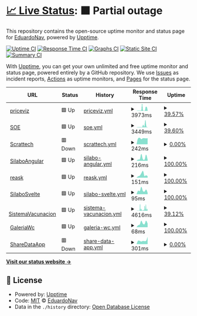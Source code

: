 # [📈 Live Status](https://edgus1.github.io/WebStatus): <!--live status--> **🟧 Partial outage**

This repository contains the open-source uptime monitor and status page for [EduardoNav](https://edgus1.github.io/WebStatus), powered by [Upptime](https://github.com/upptime/upptime).

[![Uptime CI](https://github.com/edgus1/WebStatus/workflows/Uptime%20CI/badge.svg)](https://github.com/edgus1/WebStatus/actions?query=workflow%3A%22Uptime+CI%22)
[![Response Time CI](https://github.com/edgus1/WebStatus/workflows/Response%20Time%20CI/badge.svg)](https://github.com/edgus1/WebStatus/actions?query=workflow%3A%22Response+Time+CI%22)
[![Graphs CI](https://github.com/edgus1/WebStatus/workflows/Graphs%20CI/badge.svg)](https://github.com/edgus1/WebStatus/actions?query=workflow%3A%22Graphs+CI%22)
[![Static Site CI](https://github.com/edgus1/WebStatus/workflows/Static%20Site%20CI/badge.svg)](https://github.com/edgus1/WebStatus/actions?query=workflow%3A%22Static+Site+CI%22)
[![Summary CI](https://github.com/edgus1/WebStatus/workflows/Summary%20CI/badge.svg)](https://github.com/edgus1/WebStatus/actions?query=workflow%3A%22Summary+CI%22)

With [Upptime](https://upptime.js.org), you can get your own unlimited and free uptime monitor and status page, powered entirely by a GitHub repository. We use [Issues](https://github.com/edgus1/WebStatus/issues) as incident reports, [Actions](https://github.com/edgus1/WebStatus/actions) as uptime monitors, and [Pages](https://edgus1.github.io/WebStatus) for the status page.

<!--start: status pages-->
<!-- This summary is generated by Upptime (https://github.com/upptime/upptime) -->
<!-- Do not edit this manually, your changes will be overwritten -->
<!-- prettier-ignore -->
| URL | Status | History | Response Time | Uptime |
| --- | ------ | ------- | ------------- | ------ |
| <img alt="" src="https://icons.duckduckgo.com/ip3/priceviz.onrender.com.ico" height="13"> [priceviz](https://priceviz.onrender.com) | 🟩 Up | [priceviz.yml](https://github.com/EDGUS1/WebStatus/commits/HEAD/history/priceviz.yml) | <details><summary><img alt="Response time graph" src="./graphs/priceviz/response-time-week.png" height="20"> 3973ms</summary><br><a href="https://edgus1.github.io/WebStatus/history/priceviz"><img alt="Response time 1244" src="https://img.shields.io/endpoint?url=https%3A%2F%2Fraw.githubusercontent.com%2FEDGUS1%2FWebStatus%2FHEAD%2Fapi%2Fpriceviz%2Fresponse-time.json"></a><br><a href="https://edgus1.github.io/WebStatus/history/priceviz"><img alt="24-hour response time 7337" src="https://img.shields.io/endpoint?url=https%3A%2F%2Fraw.githubusercontent.com%2FEDGUS1%2FWebStatus%2FHEAD%2Fapi%2Fpriceviz%2Fresponse-time-day.json"></a><br><a href="https://edgus1.github.io/WebStatus/history/priceviz"><img alt="7-day response time 3973" src="https://img.shields.io/endpoint?url=https%3A%2F%2Fraw.githubusercontent.com%2FEDGUS1%2FWebStatus%2FHEAD%2Fapi%2Fpriceviz%2Fresponse-time-week.json"></a><br><a href="https://edgus1.github.io/WebStatus/history/priceviz"><img alt="30-day response time 1639" src="https://img.shields.io/endpoint?url=https%3A%2F%2Fraw.githubusercontent.com%2FEDGUS1%2FWebStatus%2FHEAD%2Fapi%2Fpriceviz%2Fresponse-time-month.json"></a><br><a href="https://edgus1.github.io/WebStatus/history/priceviz"><img alt="1-year response time 1244" src="https://img.shields.io/endpoint?url=https%3A%2F%2Fraw.githubusercontent.com%2FEDGUS1%2FWebStatus%2FHEAD%2Fapi%2Fpriceviz%2Fresponse-time-year.json"></a></details> | <details><summary><a href="https://edgus1.github.io/WebStatus/history/priceviz">39.57%</a></summary><a href="https://edgus1.github.io/WebStatus/history/priceviz"><img alt="All-time uptime 35.02%" src="https://img.shields.io/endpoint?url=https%3A%2F%2Fraw.githubusercontent.com%2FEDGUS1%2FWebStatus%2FHEAD%2Fapi%2Fpriceviz%2Fuptime.json"></a><br><a href="https://edgus1.github.io/WebStatus/history/priceviz"><img alt="24-hour uptime 87.79%" src="https://img.shields.io/endpoint?url=https%3A%2F%2Fraw.githubusercontent.com%2FEDGUS1%2FWebStatus%2FHEAD%2Fapi%2Fpriceviz%2Fuptime-day.json"></a><br><a href="https://edgus1.github.io/WebStatus/history/priceviz"><img alt="7-day uptime 39.57%" src="https://img.shields.io/endpoint?url=https%3A%2F%2Fraw.githubusercontent.com%2FEDGUS1%2FWebStatus%2FHEAD%2Fapi%2Fpriceviz%2Fuptime-week.json"></a><br><a href="https://edgus1.github.io/WebStatus/history/priceviz"><img alt="30-day uptime 49.40%" src="https://img.shields.io/endpoint?url=https%3A%2F%2Fraw.githubusercontent.com%2FEDGUS1%2FWebStatus%2FHEAD%2Fapi%2Fpriceviz%2Fuptime-month.json"></a><br><a href="https://edgus1.github.io/WebStatus/history/priceviz"><img alt="1-year uptime 35.02%" src="https://img.shields.io/endpoint?url=https%3A%2F%2Fraw.githubusercontent.com%2FEDGUS1%2FWebStatus%2FHEAD%2Fapi%2Fpriceviz%2Fuptime-year.json"></a></details>
| <img alt="" src="https://icons.duckduckgo.com/ip3/soe-iw6w.onrender.com.ico" height="13"> [SOE](https://soe-iw6w.onrender.com/) | 🟩 Up | [soe.yml](https://github.com/EDGUS1/WebStatus/commits/HEAD/history/soe.yml) | <details><summary><img alt="Response time graph" src="./graphs/soe/response-time-week.png" height="20"> 3449ms</summary><br><a href="https://edgus1.github.io/WebStatus/history/soe"><img alt="Response time 1540" src="https://img.shields.io/endpoint?url=https%3A%2F%2Fraw.githubusercontent.com%2FEDGUS1%2FWebStatus%2FHEAD%2Fapi%2Fsoe%2Fresponse-time.json"></a><br><a href="https://edgus1.github.io/WebStatus/history/soe"><img alt="24-hour response time 6514" src="https://img.shields.io/endpoint?url=https%3A%2F%2Fraw.githubusercontent.com%2FEDGUS1%2FWebStatus%2FHEAD%2Fapi%2Fsoe%2Fresponse-time-day.json"></a><br><a href="https://edgus1.github.io/WebStatus/history/soe"><img alt="7-day response time 3449" src="https://img.shields.io/endpoint?url=https%3A%2F%2Fraw.githubusercontent.com%2FEDGUS1%2FWebStatus%2FHEAD%2Fapi%2Fsoe%2Fresponse-time-week.json"></a><br><a href="https://edgus1.github.io/WebStatus/history/soe"><img alt="30-day response time 1537" src="https://img.shields.io/endpoint?url=https%3A%2F%2Fraw.githubusercontent.com%2FEDGUS1%2FWebStatus%2FHEAD%2Fapi%2Fsoe%2Fresponse-time-month.json"></a><br><a href="https://edgus1.github.io/WebStatus/history/soe"><img alt="1-year response time 1540" src="https://img.shields.io/endpoint?url=https%3A%2F%2Fraw.githubusercontent.com%2FEDGUS1%2FWebStatus%2FHEAD%2Fapi%2Fsoe%2Fresponse-time-year.json"></a></details> | <details><summary><a href="https://edgus1.github.io/WebStatus/history/soe">39.60%</a></summary><a href="https://edgus1.github.io/WebStatus/history/soe"><img alt="All-time uptime 69.22%" src="https://img.shields.io/endpoint?url=https%3A%2F%2Fraw.githubusercontent.com%2FEDGUS1%2FWebStatus%2FHEAD%2Fapi%2Fsoe%2Fuptime.json"></a><br><a href="https://edgus1.github.io/WebStatus/history/soe"><img alt="24-hour uptime 90.75%" src="https://img.shields.io/endpoint?url=https%3A%2F%2Fraw.githubusercontent.com%2FEDGUS1%2FWebStatus%2FHEAD%2Fapi%2Fsoe%2Fuptime-day.json"></a><br><a href="https://edgus1.github.io/WebStatus/history/soe"><img alt="7-day uptime 39.60%" src="https://img.shields.io/endpoint?url=https%3A%2F%2Fraw.githubusercontent.com%2FEDGUS1%2FWebStatus%2FHEAD%2Fapi%2Fsoe%2Fuptime-week.json"></a><br><a href="https://edgus1.github.io/WebStatus/history/soe"><img alt="30-day uptime 49.32%" src="https://img.shields.io/endpoint?url=https%3A%2F%2Fraw.githubusercontent.com%2FEDGUS1%2FWebStatus%2FHEAD%2Fapi%2Fsoe%2Fuptime-month.json"></a><br><a href="https://edgus1.github.io/WebStatus/history/soe"><img alt="1-year uptime 69.22%" src="https://img.shields.io/endpoint?url=https%3A%2F%2Fraw.githubusercontent.com%2FEDGUS1%2FWebStatus%2FHEAD%2Fapi%2Fsoe%2Fuptime-year.json"></a></details>
| <img alt="" src="https://icons.duckduckgo.com/ip3/twitterscrapper-production.up.railway.app.ico" height="13"> [Scrattech](https://twitterscrapper-production.up.railway.app/) | 🟥 Down | [scrattech.yml](https://github.com/EDGUS1/WebStatus/commits/HEAD/history/scrattech.yml) | <details><summary><img alt="Response time graph" src="./graphs/scrattech/response-time-week.png" height="20"> 242ms</summary><br><a href="https://edgus1.github.io/WebStatus/history/scrattech"><img alt="Response time 276" src="https://img.shields.io/endpoint?url=https%3A%2F%2Fraw.githubusercontent.com%2FEDGUS1%2FWebStatus%2FHEAD%2Fapi%2Fscrattech%2Fresponse-time.json"></a><br><a href="https://edgus1.github.io/WebStatus/history/scrattech"><img alt="24-hour response time 265" src="https://img.shields.io/endpoint?url=https%3A%2F%2Fraw.githubusercontent.com%2FEDGUS1%2FWebStatus%2FHEAD%2Fapi%2Fscrattech%2Fresponse-time-day.json"></a><br><a href="https://edgus1.github.io/WebStatus/history/scrattech"><img alt="7-day response time 242" src="https://img.shields.io/endpoint?url=https%3A%2F%2Fraw.githubusercontent.com%2FEDGUS1%2FWebStatus%2FHEAD%2Fapi%2Fscrattech%2Fresponse-time-week.json"></a><br><a href="https://edgus1.github.io/WebStatus/history/scrattech"><img alt="30-day response time 232" src="https://img.shields.io/endpoint?url=https%3A%2F%2Fraw.githubusercontent.com%2FEDGUS1%2FWebStatus%2FHEAD%2Fapi%2Fscrattech%2Fresponse-time-month.json"></a><br><a href="https://edgus1.github.io/WebStatus/history/scrattech"><img alt="1-year response time 276" src="https://img.shields.io/endpoint?url=https%3A%2F%2Fraw.githubusercontent.com%2FEDGUS1%2FWebStatus%2FHEAD%2Fapi%2Fscrattech%2Fresponse-time-year.json"></a></details> | <details><summary><a href="https://edgus1.github.io/WebStatus/history/scrattech">0.00%</a></summary><a href="https://edgus1.github.io/WebStatus/history/scrattech"><img alt="All-time uptime 68.59%" src="https://img.shields.io/endpoint?url=https%3A%2F%2Fraw.githubusercontent.com%2FEDGUS1%2FWebStatus%2FHEAD%2Fapi%2Fscrattech%2Fuptime.json"></a><br><a href="https://edgus1.github.io/WebStatus/history/scrattech"><img alt="24-hour uptime 0.00%" src="https://img.shields.io/endpoint?url=https%3A%2F%2Fraw.githubusercontent.com%2FEDGUS1%2FWebStatus%2FHEAD%2Fapi%2Fscrattech%2Fuptime-day.json"></a><br><a href="https://edgus1.github.io/WebStatus/history/scrattech"><img alt="7-day uptime 0.00%" src="https://img.shields.io/endpoint?url=https%3A%2F%2Fraw.githubusercontent.com%2FEDGUS1%2FWebStatus%2FHEAD%2Fapi%2Fscrattech%2Fuptime-week.json"></a><br><a href="https://edgus1.github.io/WebStatus/history/scrattech"><img alt="30-day uptime 56.72%" src="https://img.shields.io/endpoint?url=https%3A%2F%2Fraw.githubusercontent.com%2FEDGUS1%2FWebStatus%2FHEAD%2Fapi%2Fscrattech%2Fuptime-month.json"></a><br><a href="https://edgus1.github.io/WebStatus/history/scrattech"><img alt="1-year uptime 68.59%" src="https://img.shields.io/endpoint?url=https%3A%2F%2Fraw.githubusercontent.com%2FEDGUS1%2FWebStatus%2FHEAD%2Fapi%2Fscrattech%2Fuptime-year.json"></a></details>
| <img alt="" src="https://icons.duckduckgo.com/ip3/silaboangular.netlify.app.ico" height="13"> [SilaboAngular](https://silaboangular.netlify.app) | 🟩 Up | [silabo-angular.yml](https://github.com/EDGUS1/WebStatus/commits/HEAD/history/silabo-angular.yml) | <details><summary><img alt="Response time graph" src="./graphs/silabo-angular/response-time-week.png" height="20"> 216ms</summary><br><a href="https://edgus1.github.io/WebStatus/history/silabo-angular"><img alt="Response time 185" src="https://img.shields.io/endpoint?url=https%3A%2F%2Fraw.githubusercontent.com%2FEDGUS1%2FWebStatus%2FHEAD%2Fapi%2Fsilabo-angular%2Fresponse-time.json"></a><br><a href="https://edgus1.github.io/WebStatus/history/silabo-angular"><img alt="24-hour response time 78" src="https://img.shields.io/endpoint?url=https%3A%2F%2Fraw.githubusercontent.com%2FEDGUS1%2FWebStatus%2FHEAD%2Fapi%2Fsilabo-angular%2Fresponse-time-day.json"></a><br><a href="https://edgus1.github.io/WebStatus/history/silabo-angular"><img alt="7-day response time 216" src="https://img.shields.io/endpoint?url=https%3A%2F%2Fraw.githubusercontent.com%2FEDGUS1%2FWebStatus%2FHEAD%2Fapi%2Fsilabo-angular%2Fresponse-time-week.json"></a><br><a href="https://edgus1.github.io/WebStatus/history/silabo-angular"><img alt="30-day response time 148" src="https://img.shields.io/endpoint?url=https%3A%2F%2Fraw.githubusercontent.com%2FEDGUS1%2FWebStatus%2FHEAD%2Fapi%2Fsilabo-angular%2Fresponse-time-month.json"></a><br><a href="https://edgus1.github.io/WebStatus/history/silabo-angular"><img alt="1-year response time 185" src="https://img.shields.io/endpoint?url=https%3A%2F%2Fraw.githubusercontent.com%2FEDGUS1%2FWebStatus%2FHEAD%2Fapi%2Fsilabo-angular%2Fresponse-time-year.json"></a></details> | <details><summary><a href="https://edgus1.github.io/WebStatus/history/silabo-angular">100.00%</a></summary><a href="https://edgus1.github.io/WebStatus/history/silabo-angular"><img alt="All-time uptime 100.00%" src="https://img.shields.io/endpoint?url=https%3A%2F%2Fraw.githubusercontent.com%2FEDGUS1%2FWebStatus%2FHEAD%2Fapi%2Fsilabo-angular%2Fuptime.json"></a><br><a href="https://edgus1.github.io/WebStatus/history/silabo-angular"><img alt="24-hour uptime 100.00%" src="https://img.shields.io/endpoint?url=https%3A%2F%2Fraw.githubusercontent.com%2FEDGUS1%2FWebStatus%2FHEAD%2Fapi%2Fsilabo-angular%2Fuptime-day.json"></a><br><a href="https://edgus1.github.io/WebStatus/history/silabo-angular"><img alt="7-day uptime 100.00%" src="https://img.shields.io/endpoint?url=https%3A%2F%2Fraw.githubusercontent.com%2FEDGUS1%2FWebStatus%2FHEAD%2Fapi%2Fsilabo-angular%2Fuptime-week.json"></a><br><a href="https://edgus1.github.io/WebStatus/history/silabo-angular"><img alt="30-day uptime 100.00%" src="https://img.shields.io/endpoint?url=https%3A%2F%2Fraw.githubusercontent.com%2FEDGUS1%2FWebStatus%2FHEAD%2Fapi%2Fsilabo-angular%2Fuptime-month.json"></a><br><a href="https://edgus1.github.io/WebStatus/history/silabo-angular"><img alt="1-year uptime 100.00%" src="https://img.shields.io/endpoint?url=https%3A%2F%2Fraw.githubusercontent.com%2FEDGUS1%2FWebStatus%2FHEAD%2Fapi%2Fsilabo-angular%2Fuptime-year.json"></a></details>
| <img alt="" src="https://icons.duckduckgo.com/ip3/reask.netlify.app.ico" height="13"> [reask](https://reask.netlify.app) | 🟩 Up | [reask.yml](https://github.com/EDGUS1/WebStatus/commits/HEAD/history/reask.yml) | <details><summary><img alt="Response time graph" src="./graphs/reask/response-time-week.png" height="20"> 151ms</summary><br><a href="https://edgus1.github.io/WebStatus/history/reask"><img alt="Response time 144" src="https://img.shields.io/endpoint?url=https%3A%2F%2Fraw.githubusercontent.com%2FEDGUS1%2FWebStatus%2FHEAD%2Fapi%2Freask%2Fresponse-time.json"></a><br><a href="https://edgus1.github.io/WebStatus/history/reask"><img alt="24-hour response time 76" src="https://img.shields.io/endpoint?url=https%3A%2F%2Fraw.githubusercontent.com%2FEDGUS1%2FWebStatus%2FHEAD%2Fapi%2Freask%2Fresponse-time-day.json"></a><br><a href="https://edgus1.github.io/WebStatus/history/reask"><img alt="7-day response time 151" src="https://img.shields.io/endpoint?url=https%3A%2F%2Fraw.githubusercontent.com%2FEDGUS1%2FWebStatus%2FHEAD%2Fapi%2Freask%2Fresponse-time-week.json"></a><br><a href="https://edgus1.github.io/WebStatus/history/reask"><img alt="30-day response time 134" src="https://img.shields.io/endpoint?url=https%3A%2F%2Fraw.githubusercontent.com%2FEDGUS1%2FWebStatus%2FHEAD%2Fapi%2Freask%2Fresponse-time-month.json"></a><br><a href="https://edgus1.github.io/WebStatus/history/reask"><img alt="1-year response time 144" src="https://img.shields.io/endpoint?url=https%3A%2F%2Fraw.githubusercontent.com%2FEDGUS1%2FWebStatus%2FHEAD%2Fapi%2Freask%2Fresponse-time-year.json"></a></details> | <details><summary><a href="https://edgus1.github.io/WebStatus/history/reask">100.00%</a></summary><a href="https://edgus1.github.io/WebStatus/history/reask"><img alt="All-time uptime 100.00%" src="https://img.shields.io/endpoint?url=https%3A%2F%2Fraw.githubusercontent.com%2FEDGUS1%2FWebStatus%2FHEAD%2Fapi%2Freask%2Fuptime.json"></a><br><a href="https://edgus1.github.io/WebStatus/history/reask"><img alt="24-hour uptime 100.00%" src="https://img.shields.io/endpoint?url=https%3A%2F%2Fraw.githubusercontent.com%2FEDGUS1%2FWebStatus%2FHEAD%2Fapi%2Freask%2Fuptime-day.json"></a><br><a href="https://edgus1.github.io/WebStatus/history/reask"><img alt="7-day uptime 100.00%" src="https://img.shields.io/endpoint?url=https%3A%2F%2Fraw.githubusercontent.com%2FEDGUS1%2FWebStatus%2FHEAD%2Fapi%2Freask%2Fuptime-week.json"></a><br><a href="https://edgus1.github.io/WebStatus/history/reask"><img alt="30-day uptime 100.00%" src="https://img.shields.io/endpoint?url=https%3A%2F%2Fraw.githubusercontent.com%2FEDGUS1%2FWebStatus%2FHEAD%2Fapi%2Freask%2Fuptime-month.json"></a><br><a href="https://edgus1.github.io/WebStatus/history/reask"><img alt="1-year uptime 100.00%" src="https://img.shields.io/endpoint?url=https%3A%2F%2Fraw.githubusercontent.com%2FEDGUS1%2FWebStatus%2FHEAD%2Fapi%2Freask%2Fuptime-year.json"></a></details>
| <img alt="" src="https://icons.duckduckgo.com/ip3/silabosvelte.netlify.app.ico" height="13"> [SilaboSvelte](https://silabosvelte.netlify.app) | 🟩 Up | [silabo-svelte.yml](https://github.com/EDGUS1/WebStatus/commits/HEAD/history/silabo-svelte.yml) | <details><summary><img alt="Response time graph" src="./graphs/silabo-svelte/response-time-week.png" height="20"> 95ms</summary><br><a href="https://edgus1.github.io/WebStatus/history/silabo-svelte"><img alt="Response time 158" src="https://img.shields.io/endpoint?url=https%3A%2F%2Fraw.githubusercontent.com%2FEDGUS1%2FWebStatus%2FHEAD%2Fapi%2Fsilabo-svelte%2Fresponse-time.json"></a><br><a href="https://edgus1.github.io/WebStatus/history/silabo-svelte"><img alt="24-hour response time 74" src="https://img.shields.io/endpoint?url=https%3A%2F%2Fraw.githubusercontent.com%2FEDGUS1%2FWebStatus%2FHEAD%2Fapi%2Fsilabo-svelte%2Fresponse-time-day.json"></a><br><a href="https://edgus1.github.io/WebStatus/history/silabo-svelte"><img alt="7-day response time 95" src="https://img.shields.io/endpoint?url=https%3A%2F%2Fraw.githubusercontent.com%2FEDGUS1%2FWebStatus%2FHEAD%2Fapi%2Fsilabo-svelte%2Fresponse-time-week.json"></a><br><a href="https://edgus1.github.io/WebStatus/history/silabo-svelte"><img alt="30-day response time 127" src="https://img.shields.io/endpoint?url=https%3A%2F%2Fraw.githubusercontent.com%2FEDGUS1%2FWebStatus%2FHEAD%2Fapi%2Fsilabo-svelte%2Fresponse-time-month.json"></a><br><a href="https://edgus1.github.io/WebStatus/history/silabo-svelte"><img alt="1-year response time 158" src="https://img.shields.io/endpoint?url=https%3A%2F%2Fraw.githubusercontent.com%2FEDGUS1%2FWebStatus%2FHEAD%2Fapi%2Fsilabo-svelte%2Fresponse-time-year.json"></a></details> | <details><summary><a href="https://edgus1.github.io/WebStatus/history/silabo-svelte">100.00%</a></summary><a href="https://edgus1.github.io/WebStatus/history/silabo-svelte"><img alt="All-time uptime 100.00%" src="https://img.shields.io/endpoint?url=https%3A%2F%2Fraw.githubusercontent.com%2FEDGUS1%2FWebStatus%2FHEAD%2Fapi%2Fsilabo-svelte%2Fuptime.json"></a><br><a href="https://edgus1.github.io/WebStatus/history/silabo-svelte"><img alt="24-hour uptime 100.00%" src="https://img.shields.io/endpoint?url=https%3A%2F%2Fraw.githubusercontent.com%2FEDGUS1%2FWebStatus%2FHEAD%2Fapi%2Fsilabo-svelte%2Fuptime-day.json"></a><br><a href="https://edgus1.github.io/WebStatus/history/silabo-svelte"><img alt="7-day uptime 100.00%" src="https://img.shields.io/endpoint?url=https%3A%2F%2Fraw.githubusercontent.com%2FEDGUS1%2FWebStatus%2FHEAD%2Fapi%2Fsilabo-svelte%2Fuptime-week.json"></a><br><a href="https://edgus1.github.io/WebStatus/history/silabo-svelte"><img alt="30-day uptime 100.00%" src="https://img.shields.io/endpoint?url=https%3A%2F%2Fraw.githubusercontent.com%2FEDGUS1%2FWebStatus%2FHEAD%2Fapi%2Fsilabo-svelte%2Fuptime-month.json"></a><br><a href="https://edgus1.github.io/WebStatus/history/silabo-svelte"><img alt="1-year uptime 100.00%" src="https://img.shields.io/endpoint?url=https%3A%2F%2Fraw.githubusercontent.com%2FEDGUS1%2FWebStatus%2FHEAD%2Fapi%2Fsilabo-svelte%2Fuptime-year.json"></a></details>
| <img alt="" src="https://icons.duckduckgo.com/ip3/sistema-vacunacion.onrender.com.ico" height="13"> [SistemaVacunacion](https://sistema-vacunacion.onrender.com/) | 🟩 Up | [sistema-vacunacion.yml](https://github.com/EDGUS1/WebStatus/commits/HEAD/history/sistema-vacunacion.yml) | <details><summary><img alt="Response time graph" src="./graphs/sistema-vacunacion/response-time-week.png" height="20"> 4616ms</summary><br><a href="https://edgus1.github.io/WebStatus/history/sistema-vacunacion"><img alt="Response time 2370" src="https://img.shields.io/endpoint?url=https%3A%2F%2Fraw.githubusercontent.com%2FEDGUS1%2FWebStatus%2FHEAD%2Fapi%2Fsistema-vacunacion%2Fresponse-time.json"></a><br><a href="https://edgus1.github.io/WebStatus/history/sistema-vacunacion"><img alt="24-hour response time 4246" src="https://img.shields.io/endpoint?url=https%3A%2F%2Fraw.githubusercontent.com%2FEDGUS1%2FWebStatus%2FHEAD%2Fapi%2Fsistema-vacunacion%2Fresponse-time-day.json"></a><br><a href="https://edgus1.github.io/WebStatus/history/sistema-vacunacion"><img alt="7-day response time 4616" src="https://img.shields.io/endpoint?url=https%3A%2F%2Fraw.githubusercontent.com%2FEDGUS1%2FWebStatus%2FHEAD%2Fapi%2Fsistema-vacunacion%2Fresponse-time-week.json"></a><br><a href="https://edgus1.github.io/WebStatus/history/sistema-vacunacion"><img alt="30-day response time 2632" src="https://img.shields.io/endpoint?url=https%3A%2F%2Fraw.githubusercontent.com%2FEDGUS1%2FWebStatus%2FHEAD%2Fapi%2Fsistema-vacunacion%2Fresponse-time-month.json"></a><br><a href="https://edgus1.github.io/WebStatus/history/sistema-vacunacion"><img alt="1-year response time 2370" src="https://img.shields.io/endpoint?url=https%3A%2F%2Fraw.githubusercontent.com%2FEDGUS1%2FWebStatus%2FHEAD%2Fapi%2Fsistema-vacunacion%2Fresponse-time-year.json"></a></details> | <details><summary><a href="https://edgus1.github.io/WebStatus/history/sistema-vacunacion">39.12%</a></summary><a href="https://edgus1.github.io/WebStatus/history/sistema-vacunacion"><img alt="All-time uptime 65.76%" src="https://img.shields.io/endpoint?url=https%3A%2F%2Fraw.githubusercontent.com%2FEDGUS1%2FWebStatus%2FHEAD%2Fapi%2Fsistema-vacunacion%2Fuptime.json"></a><br><a href="https://edgus1.github.io/WebStatus/history/sistema-vacunacion"><img alt="24-hour uptime 97.11%" src="https://img.shields.io/endpoint?url=https%3A%2F%2Fraw.githubusercontent.com%2FEDGUS1%2FWebStatus%2FHEAD%2Fapi%2Fsistema-vacunacion%2Fuptime-day.json"></a><br><a href="https://edgus1.github.io/WebStatus/history/sistema-vacunacion"><img alt="7-day uptime 39.12%" src="https://img.shields.io/endpoint?url=https%3A%2F%2Fraw.githubusercontent.com%2FEDGUS1%2FWebStatus%2FHEAD%2Fapi%2Fsistema-vacunacion%2Fuptime-week.json"></a><br><a href="https://edgus1.github.io/WebStatus/history/sistema-vacunacion"><img alt="30-day uptime 44.97%" src="https://img.shields.io/endpoint?url=https%3A%2F%2Fraw.githubusercontent.com%2FEDGUS1%2FWebStatus%2FHEAD%2Fapi%2Fsistema-vacunacion%2Fuptime-month.json"></a><br><a href="https://edgus1.github.io/WebStatus/history/sistema-vacunacion"><img alt="1-year uptime 65.76%" src="https://img.shields.io/endpoint?url=https%3A%2F%2Fraw.githubusercontent.com%2FEDGUS1%2FWebStatus%2FHEAD%2Fapi%2Fsistema-vacunacion%2Fuptime-year.json"></a></details>
| <img alt="" src="https://icons.duckduckgo.com/ip3/edgus1.github.io.ico" height="13"> [GaleriaWc](https://edgus1.github.io/galeria-wc/) | 🟩 Up | [galeria-wc.yml](https://github.com/EDGUS1/WebStatus/commits/HEAD/history/galeria-wc.yml) | <details><summary><img alt="Response time graph" src="./graphs/galeria-wc/response-time-week.png" height="20"> 68ms</summary><br><a href="https://edgus1.github.io/WebStatus/history/galeria-wc"><img alt="Response time 88" src="https://img.shields.io/endpoint?url=https%3A%2F%2Fraw.githubusercontent.com%2FEDGUS1%2FWebStatus%2FHEAD%2Fapi%2Fgaleria-wc%2Fresponse-time.json"></a><br><a href="https://edgus1.github.io/WebStatus/history/galeria-wc"><img alt="24-hour response time 61" src="https://img.shields.io/endpoint?url=https%3A%2F%2Fraw.githubusercontent.com%2FEDGUS1%2FWebStatus%2FHEAD%2Fapi%2Fgaleria-wc%2Fresponse-time-day.json"></a><br><a href="https://edgus1.github.io/WebStatus/history/galeria-wc"><img alt="7-day response time 68" src="https://img.shields.io/endpoint?url=https%3A%2F%2Fraw.githubusercontent.com%2FEDGUS1%2FWebStatus%2FHEAD%2Fapi%2Fgaleria-wc%2Fresponse-time-week.json"></a><br><a href="https://edgus1.github.io/WebStatus/history/galeria-wc"><img alt="30-day response time 79" src="https://img.shields.io/endpoint?url=https%3A%2F%2Fraw.githubusercontent.com%2FEDGUS1%2FWebStatus%2FHEAD%2Fapi%2Fgaleria-wc%2Fresponse-time-month.json"></a><br><a href="https://edgus1.github.io/WebStatus/history/galeria-wc"><img alt="1-year response time 88" src="https://img.shields.io/endpoint?url=https%3A%2F%2Fraw.githubusercontent.com%2FEDGUS1%2FWebStatus%2FHEAD%2Fapi%2Fgaleria-wc%2Fresponse-time-year.json"></a></details> | <details><summary><a href="https://edgus1.github.io/WebStatus/history/galeria-wc">100.00%</a></summary><a href="https://edgus1.github.io/WebStatus/history/galeria-wc"><img alt="All-time uptime 100.00%" src="https://img.shields.io/endpoint?url=https%3A%2F%2Fraw.githubusercontent.com%2FEDGUS1%2FWebStatus%2FHEAD%2Fapi%2Fgaleria-wc%2Fuptime.json"></a><br><a href="https://edgus1.github.io/WebStatus/history/galeria-wc"><img alt="24-hour uptime 100.00%" src="https://img.shields.io/endpoint?url=https%3A%2F%2Fraw.githubusercontent.com%2FEDGUS1%2FWebStatus%2FHEAD%2Fapi%2Fgaleria-wc%2Fuptime-day.json"></a><br><a href="https://edgus1.github.io/WebStatus/history/galeria-wc"><img alt="7-day uptime 100.00%" src="https://img.shields.io/endpoint?url=https%3A%2F%2Fraw.githubusercontent.com%2FEDGUS1%2FWebStatus%2FHEAD%2Fapi%2Fgaleria-wc%2Fuptime-week.json"></a><br><a href="https://edgus1.github.io/WebStatus/history/galeria-wc"><img alt="30-day uptime 100.00%" src="https://img.shields.io/endpoint?url=https%3A%2F%2Fraw.githubusercontent.com%2FEDGUS1%2FWebStatus%2FHEAD%2Fapi%2Fgaleria-wc%2Fuptime-month.json"></a><br><a href="https://edgus1.github.io/WebStatus/history/galeria-wc"><img alt="1-year uptime 100.00%" src="https://img.shields.io/endpoint?url=https%3A%2F%2Fraw.githubusercontent.com%2FEDGUS1%2FWebStatus%2FHEAD%2Fapi%2Fgaleria-wc%2Fuptime-year.json"></a></details>
| <img alt="" src="https://icons.duckduckgo.com/ip3/share-data-app-production.up.railway.app.ico" height="13"> [ShareDataApp](https://share-data-app-production.up.railway.app/) | 🟥 Down | [share-data-app.yml](https://github.com/EDGUS1/WebStatus/commits/HEAD/history/share-data-app.yml) | <details><summary><img alt="Response time graph" src="./graphs/share-data-app/response-time-week.png" height="20"> 301ms</summary><br><a href="https://edgus1.github.io/WebStatus/history/share-data-app"><img alt="Response time 247" src="https://img.shields.io/endpoint?url=https%3A%2F%2Fraw.githubusercontent.com%2FEDGUS1%2FWebStatus%2FHEAD%2Fapi%2Fshare-data-app%2Fresponse-time.json"></a><br><a href="https://edgus1.github.io/WebStatus/history/share-data-app"><img alt="24-hour response time 326" src="https://img.shields.io/endpoint?url=https%3A%2F%2Fraw.githubusercontent.com%2FEDGUS1%2FWebStatus%2FHEAD%2Fapi%2Fshare-data-app%2Fresponse-time-day.json"></a><br><a href="https://edgus1.github.io/WebStatus/history/share-data-app"><img alt="7-day response time 301" src="https://img.shields.io/endpoint?url=https%3A%2F%2Fraw.githubusercontent.com%2FEDGUS1%2FWebStatus%2FHEAD%2Fapi%2Fshare-data-app%2Fresponse-time-week.json"></a><br><a href="https://edgus1.github.io/WebStatus/history/share-data-app"><img alt="30-day response time 247" src="https://img.shields.io/endpoint?url=https%3A%2F%2Fraw.githubusercontent.com%2FEDGUS1%2FWebStatus%2FHEAD%2Fapi%2Fshare-data-app%2Fresponse-time-month.json"></a><br><a href="https://edgus1.github.io/WebStatus/history/share-data-app"><img alt="1-year response time 247" src="https://img.shields.io/endpoint?url=https%3A%2F%2Fraw.githubusercontent.com%2FEDGUS1%2FWebStatus%2FHEAD%2Fapi%2Fshare-data-app%2Fresponse-time-year.json"></a></details> | <details><summary><a href="https://edgus1.github.io/WebStatus/history/share-data-app">0.00%</a></summary><a href="https://edgus1.github.io/WebStatus/history/share-data-app"><img alt="All-time uptime 55.85%" src="https://img.shields.io/endpoint?url=https%3A%2F%2Fraw.githubusercontent.com%2FEDGUS1%2FWebStatus%2FHEAD%2Fapi%2Fshare-data-app%2Fuptime.json"></a><br><a href="https://edgus1.github.io/WebStatus/history/share-data-app"><img alt="24-hour uptime 0.00%" src="https://img.shields.io/endpoint?url=https%3A%2F%2Fraw.githubusercontent.com%2FEDGUS1%2FWebStatus%2FHEAD%2Fapi%2Fshare-data-app%2Fuptime-day.json"></a><br><a href="https://edgus1.github.io/WebStatus/history/share-data-app"><img alt="7-day uptime 0.00%" src="https://img.shields.io/endpoint?url=https%3A%2F%2Fraw.githubusercontent.com%2FEDGUS1%2FWebStatus%2FHEAD%2Fapi%2Fshare-data-app%2Fuptime-week.json"></a><br><a href="https://edgus1.github.io/WebStatus/history/share-data-app"><img alt="30-day uptime 55.20%" src="https://img.shields.io/endpoint?url=https%3A%2F%2Fraw.githubusercontent.com%2FEDGUS1%2FWebStatus%2FHEAD%2Fapi%2Fshare-data-app%2Fuptime-month.json"></a><br><a href="https://edgus1.github.io/WebStatus/history/share-data-app"><img alt="1-year uptime 55.85%" src="https://img.shields.io/endpoint?url=https%3A%2F%2Fraw.githubusercontent.com%2FEDGUS1%2FWebStatus%2FHEAD%2Fapi%2Fshare-data-app%2Fuptime-year.json"></a></details>

<!--end: status pages-->

[**Visit our status website →**](https://edgus1.github.io/WebStatus)

## 📄 License

- Powered by: [Upptime](https://github.com/upptime/upptime)
- Code: [MIT](./LICENSE) © [EduardoNav](https://edgus1.github.io/WebStatus)
- Data in the `./history` directory: [Open Database License](https://opendatacommons.org/licenses/odbl/1-0/)

